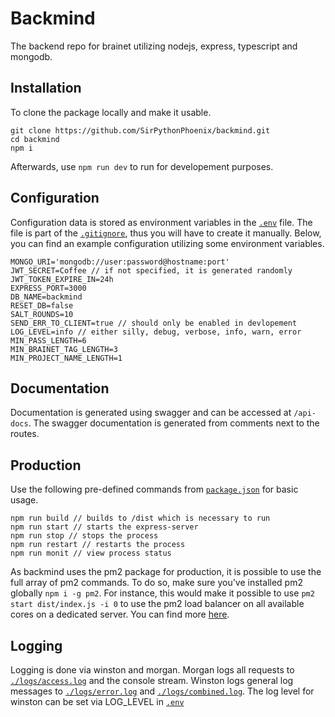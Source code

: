 # Backmind

The backend repo for brainet utilizing nodejs, express, typescript and mongodb.

## Installation

To clone the package locally and make it usable.

```
git clone https://github.com/SirPythonPhoenix/backmind.git
cd backmind
npm i
```

Afterwards, use `npm run dev` to run for developement purposes.

## Configuration

Configuration data is stored as environment variables in the [`.env`](/.env) file.
The file is part of the [`.gitignore`](/.env), thus you will have to create it manually.
Below, you can find an example configuration utilizing some environment variables.

```
MONGO_URI='mongodb://user:password@hostname:port'
JWT_SECRET=Coffee // if not specified, it is generated randomly
JWT_TOKEN_EXPIRE_IN=24h
EXPRESS_PORT=3000
DB_NAME=backmind
RESET_DB=false
SALT_ROUNDS=10
SEND_ERR_TO_CLIENT=true // should only be enabled in devlopement
LOG_LEVEL=info // either silly, debug, verbose, info, warn, error
MIN_PASS_LENGTH=6
MIN_BRAINET_TAG_LENGTH=3
MIN_PROJECT_NAME_LENGTH=1
```

## Documentation

Documentation is generated using swagger and can be accessed at `/api-docs`.
The swagger documentation is generated from comments next to the routes.

## Production

Use the following pre-defined commands from [`package.json`](/package.json) for basic usage.

```
npm run build // builds to /dist which is necessary to run
npm run start // starts the express-server
npm run stop // stops the process
npm run restart // restarts the process
npm run monit // view process status
```

As backmind uses the pm2 package for production, it is possible to use the full array of pm2 commands. To do so, make sure you've installed pm2 globally `npm i -g pm2`. For instance, this would make it possible to use `pm2 start dist/index.js -i 0` to use the pm2 load balancer on all available cores on a dedicated server. You can find more [here](https://github.com/Unitech/pm2).

## Logging

Logging is done via winston and morgan.
Morgan logs all requests to [`./logs/access.log`](./logs/access.log) and the console stream.
Winston logs general log messages to [`./logs/error.log`](./logs/error.log) and [`./logs/combined.log`](./logs/combined.log).
The log level for winston can be set via LOG_LEVEL in [`.env`](.env)
